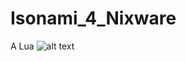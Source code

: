 # Isonami_4_Nixware
A Lua
![alt text](http://eucdn.teiku.moe/files/468619cb8df99205d510fa9e2c495f8a.jpg)
